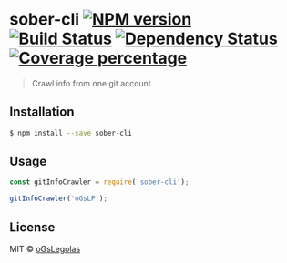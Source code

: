 # sober-cli [![NPM version][npm-image]][npm-url] [![Build Status][travis-image]][travis-url] [![Dependency Status][daviddm-image]][daviddm-url] [![Coverage percentage][coveralls-image]][coveralls-url]
> Crawl info from one git account

## Installation

```sh
$ npm install --save sober-cli
```

## Usage

```js
const gitInfoCrawler = require('sober-cli');

gitInfoCrawler('oGsLP');
```
## License

MIT © [oGsLegolas](oGsLP.github.io)


[npm-image]: https://badge.fury.io/js/sober-cli.svg
[npm-url]: https://npmjs.org/package/sober-cli
[travis-image]: https://travis-ci.com/oGsLP/sober-cli.svg?branch=master
[travis-url]: https://travis-ci.com/oGsLP/sober-cli
[daviddm-image]: https://david-dm.org/oGsLP/sober-cli.svg?theme=shields.io
[daviddm-url]: https://david-dm.org/oGsLP/sober-cli
[coveralls-image]: https://coveralls.io/repos/github/oGsLP/sober-cli/badge.svg
[coveralls-url]: https://coveralls.io/github/oGsLP/sober-cli
